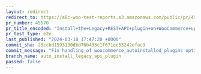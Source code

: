 ```yaml
---
layout: redirect
redirect_to: https://a8c-woo-test-reports.s3.amazonaws.com/public/pr/45570/e2e/index.html
pr_number: 45570
pr_title_encoded: "Install+the+Legacy+REST+API+plugin+on+WooCommerce+upgrade+if+needed"
pr_test_type: e2e
last_published: "2024-03-18 17:47:20 +0000"
commit_sha: 28ccbd1593130dbd76b433c1f671ec53242efac9
commit_message: "Fix handling of woocommerce_autoinstalled_plugins option"
branch_name: auto_install_legacy_api_plugin
passed: false
---
```

